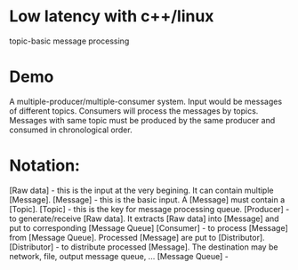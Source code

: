 # Low latency with c++/linux
topic-basic message processing

# Demo
A multiple-producer/multiple-consumer system.
Input would be messages of different topics. Consumers will process the messages by topics.
Messages with same topic must be produced by the same producer and consumed in chronological order.

# Notation:
[Raw data] - this is the input at the very begining. It can contain multiple [Message].
[Message] - this is the basic input. A [Message] must contain a [Topic].
[Topic] - this is the key for message processing queue.
[Producer] - to generate/receive [Raw data]. It extracts [Raw data] into [Message] and put to corresponding [Message Queue]
[Consumer] - to process [Message] from [Message Queue]. Processed [Message] are put to [Distributor].
[Distributor] - to distribute processed [Message]. The destination may be network, file, output message queue, ...
[Message Queue] - 
